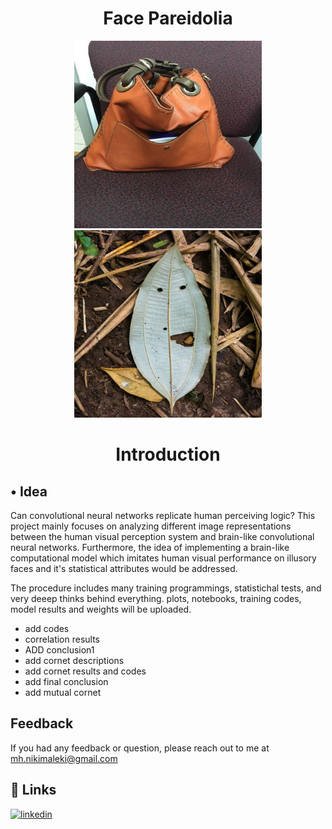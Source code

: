 <h1 align="center">Face Pareidolia</h1>

<p align="center">
  <img src="images/1.jpg" width="300" />
  <img src="images/2.jpg" width="300" /> 
</p>

<h1 align="center">Introduction</h1>

## • Idea

Can convolutional neural networks replicate human perceiving logic? This project mainly focuses on analyzing different image representations between the human visual perception system and brain-like convolutional neural networks. Furthermore, the idea of implementing a brain-like computational model which imitates human visual performance on illusory faces and it's statistical attributes would be addressed.


The procedure includes many training programmings, statistichal tests, and very deeep thinks behind everything.
plots, notebooks, training codes, model results and weights will be uploaded. 

- add codes
- correlation results
- ADD conclusion1
- add cornet descriptions
- add cornet results and codes
- add final conclusion
- add mutual cornet

## Feedback
If you had any feedback or question, please reach out to me at mh.nikimaleki@gmail.com
## 🔗 Links
[![linkedin](https://img.shields.io/badge/linkedin-0A66C2?style=for-the-badge&logo=linkedin&logoColor=white)](https://www.linkedin.com/in/mhnikimaleki/)
